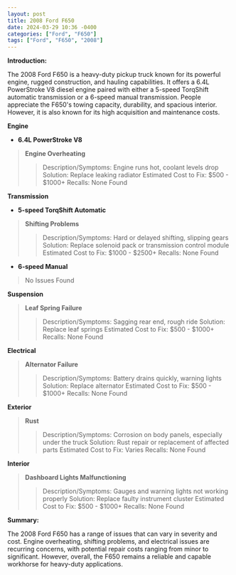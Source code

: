 ```yaml
---
layout: post
title: 2008 Ford F650
date: 2024-03-29 10:36 -0400
categories: ["Ford", "F650"]
tags: ["Ford", "F650", "2008"]
---
```

**Introduction:**

The 2008 Ford F650 is a heavy-duty pickup truck known for its powerful engine, rugged construction, and hauling capabilities. It offers a 6.4L PowerStroke V8 diesel engine paired with either a 5-speed TorqShift automatic transmission or a 6-speed manual transmission. People appreciate the F650's towing capacity, durability, and spacious interior. However, it is also known for its high acquisition and maintenance costs.

**Engine**
* **6.4L PowerStroke V8**
> **Engine Overheating**
>> Description/Symptoms: Engine runs hot, coolant levels drop
>> Solution: Replace leaking radiator
>> Estimated Cost to Fix: $500 - $1000+
>> Recalls: None Found

**Transmission**
* **5-speed TorqShift Automatic**
> **Shifting Problems**
>> Description/Symptoms: Hard or delayed shifting, slipping gears
>> Solution: Replace solenoid pack or transmission control module
>> Estimated Cost to Fix: $1000 - $2500+
>> Recalls: None Found

* **6-speed Manual**
> No Issues Found

**Suspension**
> **Leaf Spring Failure**
>> Description/Symptoms: Sagging rear end, rough ride
>> Solution: Replace leaf springs
>> Estimated Cost to Fix: $500 - $1000+
>> Recalls: None Found

**Electrical**
> **Alternator Failure**
>> Description/Symptoms: Battery drains quickly, warning lights
>> Solution: Replace alternator
>> Estimated Cost to Fix: $500 - $1000+
>> Recalls: None Found

**Exterior**
> **Rust**
>> Description/Symptoms: Corrosion on body panels, especially under the truck
>> Solution: Rust repair or replacement of affected parts
>> Estimated Cost to Fix: Varies
>> Recalls: None Found

**Interior**
> **Dashboard Lights Malfunctioning**
>> Description/Symptoms: Gauges and warning lights not working properly
>> Solution: Replace faulty instrument cluster
>> Estimated Cost to Fix: $500 - $1000+
>> Recalls: None Found

**Summary:**

The 2008 Ford F650 has a range of issues that can vary in severity and cost. Engine overheating, shifting problems, and electrical issues are recurring concerns, with potential repair costs ranging from minor to significant. However, overall, the F650 remains a reliable and capable workhorse for heavy-duty applications.
